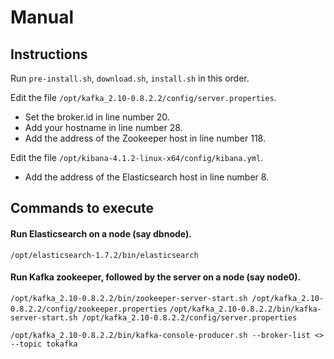 # Manual

## Instructions

Run `pre-install.sh`, `download.sh`, `install.sh` in this order.

Edit the file `/opt/kafka_2.10-0.8.2.2/config/server.properties`.

- Set the broker.id in line number 20.
- Add your hostname in line number 28.
- Add the address of the Zookeeper host in line number 118.



Edit the file `/opt/kibana-4.1.2-linux-x64/config/kibana.yml`.

- Add the address of the Elasticsearch host in line number 8.

## Commands to execute

#### Run Elasticsearch on a node (say dbnode).
`/opt/elasticsearch-1.7.2/bin/elasticsearch`

#### Run Kafka zookeeper, followed by the server on a node (say node0).
`/opt/kafka_2.10-0.8.2.2/bin/zookeeper-server-start.sh /opt/kafka_2.10-0.8.2.2/config/zookeeper.properties`
`/opt/kafka_2.10-0.8.2.2/bin/kafka-server-start.sh /opt/kafka_2.10-0.8.2.2/config/server.properties`


`/opt/kafka_2.10-0.8.2.2/bin/kafka-console-producer.sh --broker-list <> --topic tokafka`

